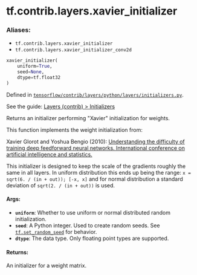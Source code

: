 <div itemscope itemtype="http://developers.google.com/ReferenceObject">
<meta itemprop="name" content="tf.contrib.layers.xavier_initializer" />
</div>

# tf.contrib.layers.xavier_initializer

### Aliases:

* `tf.contrib.layers.xavier_initializer`
* `tf.contrib.layers.xavier_initializer_conv2d`

``` python
xavier_initializer(
    uniform=True,
    seed=None,
    dtype=tf.float32
)
```



Defined in [`tensorflow/contrib/layers/python/layers/initializers.py`](https://www.tensorflow.org/code/tensorflow/contrib/layers/python/layers/initializers.py).

See the guide: [Layers (contrib) > Initializers](../../../../../api_guides/python/contrib.layers.md#Initializers)

Returns an initializer performing "Xavier" initialization for weights.

This function implements the weight initialization from:

Xavier Glorot and Yoshua Bengio (2010):
         [Understanding the difficulty of training deep feedforward neural
         networks. International conference on artificial intelligence and
         statistics.](
         http://www.jmlr.org/proceedings/papers/v9/glorot10a/glorot10a.pdf)

This initializer is designed to keep the scale of the gradients roughly the
same in all layers. In uniform distribution this ends up being the range:
`x = sqrt(6. / (in + out)); [-x, x]` and for normal distribution a standard
deviation of `sqrt(2. / (in + out))` is used.

#### Args:

* <b>`uniform`</b>: Whether to use uniform or normal distributed random initialization.
* <b>`seed`</b>: A Python integer. Used to create random seeds. See
        [`tf.set_random_seed`](../../../tf/set_random_seed.md) for behavior.
* <b>`dtype`</b>: The data type. Only floating point types are supported.


#### Returns:

An initializer for a weight matrix.